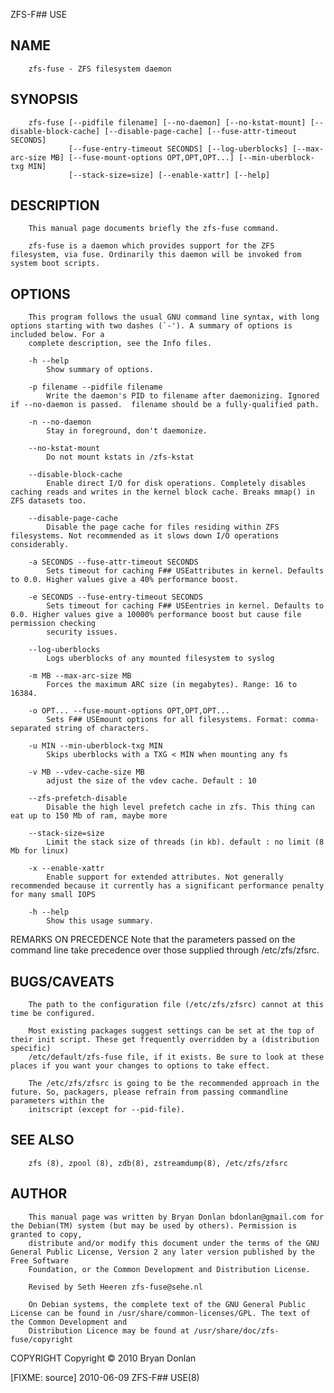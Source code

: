   ZFS-F## USE
 
## NAME
        zfs-fuse - ZFS filesystem daemon
 
## SYNOPSIS
        zfs-fuse [--pidfile filename] [--no-daemon] [--no-kstat-mount] [--disable-block-cache] [--disable-page-cache] [--fuse-attr-timeout SECONDS]
                 [--fuse-entry-timeout SECONDS] [--log-uberblocks] [--max-arc-size MB] [--fuse-mount-options OPT,OPT,OPT...] [--min-uberblock-txg MIN]
                 [--stack-size=size] [--enable-xattr] [--help]
 
## DESCRIPTION
        This manual page documents briefly the zfs-fuse command.
 
        zfs-fuse is a daemon which provides support for the ZFS filesystem, via fuse. Ordinarily this daemon will be invoked from system boot scripts.
 
## OPTIONS
        This program follows the usual GNU command line syntax, with long options starting with two dashes (`-'). A summary of options is included below. For a
        complete description, see the Info files.
 
        -h --help
            Show summary of options.
 
        -p filename --pidfile filename
            Write the daemon's PID to filename after daemonizing. Ignored if --no-daemon is passed.  filename should be a fully-qualified path.
 
        -n --no-daemon
            Stay in foreground, don't daemonize.
 
        --no-kstat-mount
            Do not mount kstats in /zfs-kstat
 
        --disable-block-cache
            Enable direct I/O for disk operations. Completely disables caching reads and writes in the kernel block cache. Breaks mmap() in ZFS datasets too.
 
        --disable-page-cache
            Disable the page cache for files residing within ZFS filesystems. Not recommended as it slows down I/O operations considerably.
 
        -a SECONDS --fuse-attr-timeout SECONDS
            Sets timeout for caching F## USEattributes in kernel. Defaults to 0.0. Higher values give a 40% performance boost.
 
        -e SECONDS --fuse-entry-timeout SECONDS
            Sets timeout for caching F## USEentries in kernel. Defaults to 0.0. Higher values give a 10000% performance boost but cause file permission checking
            security issues.
 
        --log-uberblocks
            Logs uberblocks of any mounted filesystem to syslog
 
        -m MB --max-arc-size MB
            Forces the maximum ARC size (in megabytes). Range: 16 to 16384.
 
        -o OPT... --fuse-mount-options OPT,OPT,OPT...
            Sets F## USEmount options for all filesystems. Format: comma-separated string of characters.
 
        -u MIN --min-uberblock-txg MIN
            Skips uberblocks with a TXG < MIN when mounting any fs
 
        -v MB --vdev-cache-size MB
            adjust the size of the vdev cache. Default : 10
 
        --zfs-prefetch-disable
            Disable the high level prefetch cache in zfs. This thing can eat up to 150 Mb of ram, maybe more
 
        --stack-size=size
            Limit the stack size of threads (in kb). default : no limit (8 Mb for linux)
 
        -x --enable-xattr
            Enable support for extended attributes. Not generally recommended because it currently has a significant performance penalty for many small IOPS
 
        -h --help
            Show this usage summary.
 
 REMARKS ON PRECEDENCE
        Note that the parameters passed on the command line take precedence over those supplied through /etc/zfs/zfsrc.
 
## BUGS/CAVEATS
        The path to the configuration file (/etc/zfs/zfsrc) cannot at this time be configured.
 
        Most existing packages suggest settings can be set at the top of their init script. These get frequently overridden by a (distribution specific)
        /etc/default/zfs-fuse file, if it exists. Be sure to look at these places if you want your changes to options to take effect.
 
        The /etc/zfs/zfsrc is going to be the recommended approach in the future. So, packagers, please refrain from passing commandline parameters within the
        initscript (except for --pid-file).
 
## SEE ALSO
        zfs (8), zpool (8), zdb(8), zstreamdump(8), /etc/zfs/zfsrc
 
## AUTHOR
        This manual page was written by Bryan Donlan bdonlan@gmail.com for the Debian(TM) system (but may be used by others). Permission is granted to copy,
        distribute and/or modify this document under the terms of the GNU General Public License, Version 2 any later version published by the Free Software
        Foundation, or the Common Development and Distribution License.
 
        Revised by Seth Heeren zfs-fuse@sehe.nl
 
        On Debian systems, the complete text of the GNU General Public License can be found in /usr/share/common-licenses/GPL. The text of the Common Development and
        Distribution Licence may be found at /usr/share/doc/zfs-fuse/copyright
 
 COPYRIGHT
        Copyright © 2010 Bryan Donlan
 
 [FIXME: source]                                                              2010-06-09                                                                  ZFS-F## USE(8)
